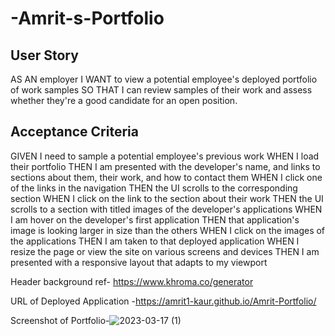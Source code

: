 # -Amrit-s-Portfolio
## User Story
AS AN employer
I WANT to view a potential employee's deployed portfolio of work samples
SO THAT I can review samples of their work and assess whether they're a good candidate for an open position.


## Acceptance Criteria
GIVEN I need to sample a potential employee's previous work
WHEN I load their portfolio
THEN I am presented with the developer's name,  and links to sections about them, their work, and how to contact them
WHEN I click one of the links in the navigation
THEN the UI scrolls to the corresponding section
WHEN I click on the link to the section about their work
THEN the UI scrolls to a section with titled images of the developer's applications
WHEN I am hover on the developer's first application
THEN that application's image is looking larger in size than the others
WHEN I click on the images of the applications
THEN I am taken to that deployed application
WHEN I resize the page or view the site on various screens and devices
THEN I am presented with a responsive layout that adapts to my viewport



Header background ref- https://www.khroma.co/generator


URL of Deployed Application -https://amrit1-kaur.github.io/Amrit-Portfolio/

Screenshot of Portfolio-![2023-03-17 (1)](https://user-images.githubusercontent.com/125145657/225770675-b8b9af16-483d-434f-9466-4da235c859ea.png)


